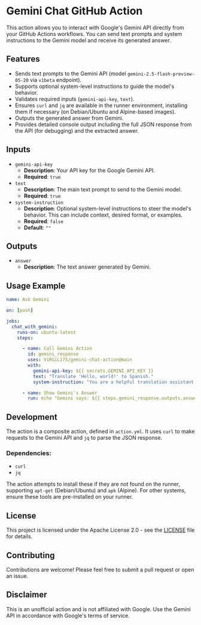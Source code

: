 # Gemini Chat GitHub Action

This action allows you to interact with Google's Gemini API directly from your GitHub Actions workflows. You can send text prompts and system instructions to the Gemini model and receive its generated answer.

## Features

*   Sends text prompts to the Gemini API (model `gemini-2.5-flash-preview-05-20` via `v1beta` endpoint).
*   Supports optional system-level instructions to guide the model's behavior.
*   Validates required inputs (`gemini-api-key`, `text`).
*   Ensures `curl` and `jq` are available in the runner environment, installing them if necessary (on Debian/Ubuntu and Alpine-based images).
*   Outputs the generated answer from Gemini.
*   Provides detailed console output including the full JSON response from the API (for debugging) and the extracted answer.

## Inputs

-   `gemini-api-key`
    -   **Description**: Your API key for the Google Gemini API.
    -   **Required**: `true`
-   `text`
    -   **Description**: The main text prompt to send to the Gemini model.
    -   **Required**: `true`
-   `system-instruction`
    -   **Description**: Optional system-level instructions to steer the model's behavior. This can include context, desired format, or examples.
    -   **Required**: `false`
    -   **Default**: `""`

## Outputs

-   `answer`
    -   **Description**: The text answer generated by Gemini.

## Usage Example

```yaml
name: Ask Gemini

on: [push]

jobs:
  chat_with_gemini:
    runs-on: ubuntu-latest
    steps:

      - name: Call Gemini Action
        id: gemini_response
        uses: ViRGiL175/gemini-chat-action@main
        with:
          gemini-api-key: ${{ secrets.GEMINI_API_KEY }}
          text: "Translate 'Hello, world!' to Spanish."
          system-instruction: "You are a helpful translation assistant."

      - name: Show Gemini's Answer
        run: echo "Gemini says: ${{ steps.gemini_response.outputs.answer }}"
```

## Development

The action is a composite action, defined in `action.yml`. It uses `curl` to make requests to the Gemini API and `jq` to parse the JSON response.

### Dependencies:
*   `curl`
*   `jq`

The action attempts to install these if they are not found on the runner, supporting `apt-get` (Debian/Ubuntu) and `apk` (Alpine). For other systems, ensure these tools are pre-installed on your runner.

## License

This project is licensed under the Apache License 2.0 - see the [LICENSE](LICENSE) file for details.

## Contributing

Contributions are welcome! Please feel free to submit a pull request or open an issue.

## Disclaimer

This is an unofficial action and is not affiliated with Google. Use the Gemini API in accordance with Google's terms of service.

